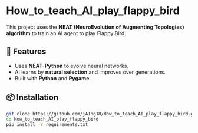 # How_to_teach_AI_play_flappy_bird

This project uses the **NEAT (NeuroEvolution of Augmenting Topologies) algorithm** to train an AI agent to play Flappy Bird.

## 🚀 Features
- Uses **NEAT-Python** to evolve neural networks.
- AI learns by **natural selection** and improves over generations.
- Built with **Python** and **Pygame**.

## 📦 Installation
```sh
git clone https://github.com/jAIng18/How_to_teach_AI_play_flappy_bird.git
cd How_to_teach_AI_play_flappy_bird
pip install -r requirements.txt